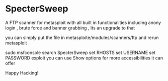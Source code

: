 # SpecterSweep
A FTP scanner for metasploit with all built in functionalities including anony login , brute force and banner grabbing , Its an upgrade to that

you can simply put the file in metasploite/modules/scanners/ftp and rerun metasploit

sudo msfconsole
search SpecterSweep
set RHOSTS 
set USERNAME 
set PASSWORD 
exploit
you can use Show options for more accessibilities it can offer 

Happy Hacking!
